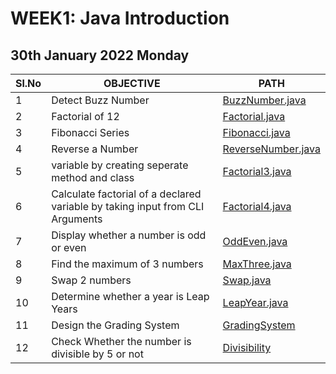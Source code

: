 # WEEK1: Java Introduction

## 30th January 2022 Monday

| Sl.No | OBJECTIVE                                                                     | PATH                                  |
| ----- | ----------------------------------------------------------------------------- | ------------------------------------- |
| 1     | Detect Buzz Number                                                            | [BuzzNumber.java](./BuzzNumber.java)  |
| 2     | Factorial of 12                                                               | [Factorial.java](./Factorial.java)    |
| 3     | Fibonacci Series                                                              | [Fibonacci.java](./Fibonacci.java)    |
| 4     | Reverse a Number                                                              | [ReverseNumber.java](./ReverseNumber.java)  |
| 5     | variable by creating seperate method and class                                | [Factorial3.java](./Factorial3.java)  |
| 6     | Calculate factorial of a declared variable by taking input from CLI Arguments | [Factorial4.java](./Factorial4.java)  |
| 7     | Display whether a number is odd or even                                       | [OddEven.java](./OddEven.java)        |
| 8     | Find the maximum of 3 numbers                                                 | [MaxThree.java](./MaxThree.java)      |
| 9     | Swap 2 numbers                                                                | [Swap.java](./Swap.java)              |
| 10    | Determine whether a year is Leap Years                                        | [LeapYear.java](./LeapYear.java)      |
| 11    | Design the Grading System                                                     | [GradingSystem](./GradingSystem.java) |
| 12    | Check Whether the number is divisible by 5 or not                             | [Divisibility](./Divisibility.java)   |
